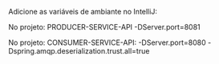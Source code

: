 Adicione as variáveis de ambiante no IntelliJ:

No projeto: PRODUCER-SERVICE-API
-DServer.port=8081

No projeto: CONSUMER-SERVICE-API:
-DServer.port=8080
-Dspring.amqp.deserialization.trust.all=true
